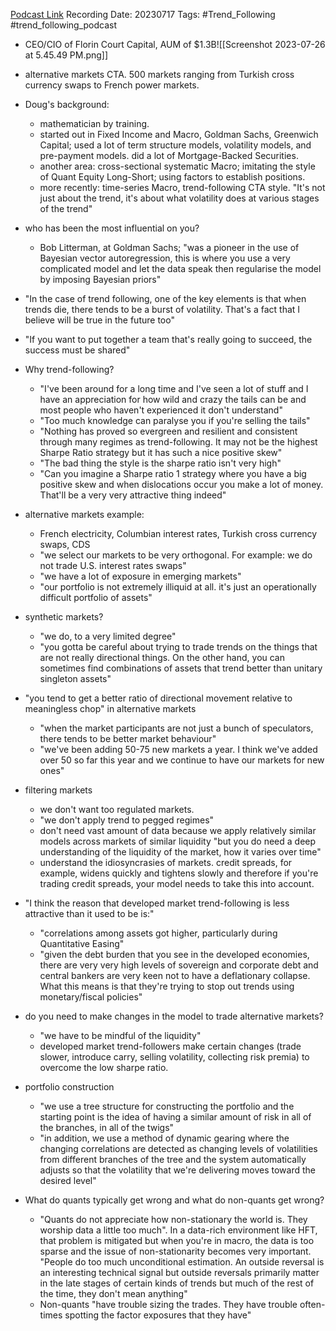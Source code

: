 
[Podcast Link](https://podcasts.apple.com/in/podcast/flirting-with-models/id1402620531?i=1000621385119)
Recording Date: 20230717
Tags: #Trend_Following #trend_following_podcast 

- CEO/CIO of Florin Court Capital, AUM of $1.3B![[Screenshot 2023-07-26 at 5.45.49 PM.png]]

- alternative markets CTA. 500 markets ranging from Turkish cross currency swaps to French power markets.
- Doug's background:
	- mathematician by training.
	- started out in Fixed Income and Macro, Goldman Sachs, Greenwich Capital; used a lot of term structure models, volatility models, and pre-payment models. did a lot of Mortgage-Backed Securities.
	- another area: cross-sectional systematic Macro; imitating the style of Quant Equity Long-Short; using factors to establish positions.
	- more recently: time-series Macro, trend-following CTA style. "It's not just about the trend, it's about what volatility does at various stages of the trend"
- who has been the most influential on you?
	- Bob Litterman, at Goldman Sachs; "was a pioneer in the use of Bayesian vector autoregression, this is where you use a very complicated model and let the data speak then regularise the model by imposing Bayesian priors"
- "In the case of trend following, one of the key elements is that when trends die, there tends to be a burst of volatility. That's a fact that I believe will be true in the future too"
- "If you want to put together a team that's really going to succeed, the success must be shared"
- Why trend-following?
	- "I've been around for a long time and I've seen a lot of stuff and I have an appreciation for how wild and crazy the tails can be and most people who haven't experienced it don't understand"
	- "Too much knowledge can paralyse you if you're selling the tails"
	- "Nothing has proved so evergreen and resilient and consistent through many regimes as trend-following. It may not be the highest Sharpe Ratio strategy but it has such a nice positive skew"
	- "The bad thing the style is the sharpe ratio isn't very high"
	- "Can you imagine a Sharpe ratio 1 strategy where you have a big positive skew and when dislocations occur you make a lot of money. That'll be a very very attractive thing indeed"

- alternative markets example:
	- French electricity, Columbian interest rates, Turkish cross currency swaps, CDS
	- "we select our markets to be very orthogonal. For example: we do not trade U.S. interest rates swaps"
	- "we have a lot of exposure in emerging markets"
	- "our portfolio is not extremely illiquid at all. it's just an operationally difficult portfolio of assets"

- synthetic markets?
	- "we do, to a very limited degree"
	- "you gotta be careful about trying to trade trends on the things that are not really directional things. On the other hand, you can sometimes find combinations of assets that trend better than unitary singleton assets"

- "you tend to get a better ratio of directional movement relative to meaningless chop" in alternative markets
	- "when the market participants are not just a bunch of speculators, there tends to be better market behaviour"
	- "we've been adding 50-75 new markets a year. I think we've added over 50 so far this year and we continue to have our markets for new ones"

- filtering markets
	- we don't want too regulated markets.
	- "we don't apply trend to pegged regimes"
	- don't need vast amount of data because we apply relatively similar models across markets of similar liquidity "but you do need a deep understanding of the liquidity of the market, how it varies over time"
	- understand the idiosyncrasies of markets. credit spreads, for example, widens quickly and tightens slowly and therefore if you're trading credit spreads, your model needs to take this into account.

- "I think the reason that developed market trend-following is less attractive than it used to be is:"
	- "correlations among assets got higher, particularly during Quantitative Easing"
	- "given the debt burden that you see in the developed economies, there are very very high levels of sovereign and corporate debt and central bankers are very keen not to have a deflationary collapse. What this means is that they're trying to stop out trends using monetary/fiscal policies"

- do you need to make changes in the model to trade alternative markets?
	- "we have to be mindful of the liquidity"
	- developed market trend-followers make certain changes (trade slower, introduce carry, selling volatility, collecting risk premia) to overcome the low sharpe ratio. 

- portfolio construction
	- "we use a tree structure for constructing the portfolio and the starting point is the idea of having a similar amount of risk in all of the branches, in all of the twigs"
	- "in addition, we use a method of dynamic gearing where the changing correlations are detected as changing levels of volatilities from different branches of the tree and the system automatically adjusts so that the volatility that we're delivering moves toward the desired level"

- What do quants typically get wrong and what do non-quants get wrong?
	- "Quants do not appreciate how non-stationary the world is. They worship data a little too much". In a data-rich environment like HFT, that problem is mitigated but when you're in macro, the data is too sparse and the issue of non-stationarity becomes very important. "People do too much unconditional estimation. An outside reversal is an interesting technical signal but outside reversals primarily matter in the late stages of certain kinds of trends but much of the rest of the time, they don't mean anything"
	- Non-quants "have trouble sizing the trades. They have trouble often-times spotting the factor exposures that they have"